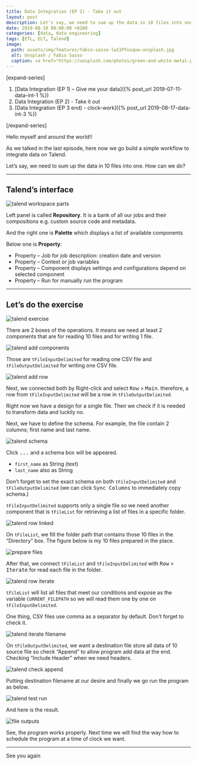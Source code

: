 ```yaml
---
title: Data Integration (EP 2) - Take it out
layout: post
description: Let’s say, we need to sum up the data in 10 files into one. How can we do?
date: 2019-08-10 00:00:00 +0200
categories: [data, data engineering]
tags: [ETL, ELT, Talend]
image: 
  path: assets/img/features/fabio-sasso-lw11Pfusquw-unsplash.jpg
  alt: Unsplash / Fabio Sasso
  caption: <a href="https://unsplash.com/photos/green-and-white-metal-pipe-lw11Pfusquw">Unsplash / Fabio Sasso</a>
---
```

[expand-series]

  1. [Data Integration (EP 1) – Give me your data]({% post_url 2019-07-11-data-int-1 %})
  1. Data Integration (EP 2) - Take it out
  1. [Data Integration (EP 3 end) - clock-work]({% post_url 2019-08-17-data-int-3 %})

[/expand-series]

Hello myself and around the world!!

As we talked in the last episode, here now we go build a simple workflow to integrate data on Talend.

Let’s say, we need to sum up the data in 10 files into one. How can we do?

---

## Talend’s interface

![talend workspace parts](https://bluebirzdotnet.s3.ap-southeast-1.amazonaws.com/data_integration_eps/Screen-Shot-2562-07-24-at-23.19.44_update01.png)

Left panel is called **Repository**. It is a bank of all our jobs and their compositions e.g. custom source code and metadata.

And the right one is **Palette** which displays a list of available components

Below one is **Property**:

- Property – Job for job description: creation date and version
- Property – Context or job variables
- Property – Component displays settings and configurations depend on selected component
- Property – Run for manually run the program

---

## Let’s do the exercise

![talend exercise](https://bluebirzdotnet.s3.ap-southeast-1.amazonaws.com/data_integration_eps/bbznet-talend01.png)

There are 2 boxes of the operations. It means we need at least 2 components that are for reading 10 files and for writing 1 file.

![talend add components](https://bluebirzdotnet.s3.ap-southeast-1.amazonaws.com/data_integration_eps/Screen-Shot-2562-07-29-at-18.15.13.png)

Those are `tFileInputDelimited` for reading one CSV file and `tFileOutputDelimited` for writing one CSV file.

![talend add row](https://bluebirzdotnet.s3.ap-southeast-1.amazonaws.com/data_integration_eps/Screen-Shot-2562-07-29-at-18.18.44.png)

Next, we connected both by Right-click and select <kbd>Row</kbd> > <kbd>Main</kbd>. therefore, a row from `tFileInputDelimited` will be a row in `tFileOutputDelimited`.

Right now we have a design for a single file. Then we check if it is needed to transform data and luckily no.

Next, we have to define the schema. For example, the file contain 2 columns; first name and last name.

![talend schema](https://bluebirzdotnet.s3.ap-southeast-1.amazonaws.com/data_integration_eps/Screen-Shot-2562-07-29-at-18.29.13.png)

Click <kbd>...</kbd> and a schema box will be appeared.

- `first_name` as String (text)
- `last_name` also as String

Don’t forget to set the exact schema on both `tFileInputDelimited` and `tFileOutputDelimited` (we can click <kbd>Sync Columns</kbd> to immediately copy schema.)

`tFileInputDelimited` supports only a single file so we need another component that is `tFileList` for retrieving a list of files in a specific folder.

![talend row linked](https://bluebirzdotnet.s3.ap-southeast-1.amazonaws.com/data_integration_eps/Screen-Shot-2562-08-04-at-21.17.10.png)

On `tFileList`, we fill the folder path that contains those 10 files in the “Directory” box. The figure below is my 10 files prepared in the place.

![prepare files](https://bluebirzdotnet.s3.ap-southeast-1.amazonaws.com/data_integration_eps/Screen-Shot-2562-08-08-at-20.10.00.png)

After that, we connect `tFileList` and `tFileInputDelimited` with <kbd>Row</kbd> > <kbd>Iterate</kbd> for read each file in the folder.

![talend row iterate](https://bluebirzdotnet.s3.ap-southeast-1.amazonaws.com/data_integration_eps/Screen-Shot-2562-08-08-at-20.11.21.png)

`tFileList` will list all files that meet our conditions and expose as the variable `CURRENT_FILEPATH` so we will read them one by one on `tFileInputDelimited`.

One thing, CSV files use comma as a separator by default. Don’t forget to check it.

![talend iterate filename](https://bluebirzdotnet.s3.ap-southeast-1.amazonaws.com/data_integration_eps/Screen-Shot-2562-08-08-at-20.25.42.png)

On `tFileOutputDelimited`, we want a destination file store all data of 10 source file so check “Append” to allow program add data at the end. Checking “Include Header” when we need headers.

![talend check append](https://bluebirzdotnet.s3.ap-southeast-1.amazonaws.com/data_integration_eps/Screen-Shot-2562-08-09-at-00.35.38.png)

Putting destination filename at our desire and finally we go run the program as below.

![talend test run](https://bluebirzdotnet.s3.ap-southeast-1.amazonaws.com/data_integration_eps/Screen-Shot-2562-08-09-at-00.37.28.png)

And here is the result.

![file outputs](https://bluebirzdotnet.s3.ap-southeast-1.amazonaws.com/data_integration_eps/Screen-Shot-2562-08-09-at-00.39.40.png)

See, the program works properly. Next time we will find the way how to schedule the program at a time of clock we want.

---

See you again
